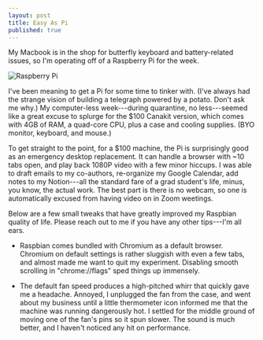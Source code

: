 ```yaml
---
layout: post
title: Easy As Pi
published: true
---
```

My Macbook is in the shop for butterfly keyboard and battery-related issues, so I'm operating off of a Raspberry Pi for the week.

![Raspberry Pi]({{site.baseurl}}/images/raspberrypi.jpg)

I've been meaning to get a Pi for some time to tinker with. (I've always had the strange vision of building a telegraph powered by a potato. Don't ask me why.) My computer-less week---during quarantine, no less---seemed like a great excuse to splurge for the $100 Canakit version, which comes with 4GB of RAM, a quad-core CPU, plus a case and cooling supplies. (BYO monitor, keyboard, and mouse.)

To get straight to the point, for a $100 machine, the Pi is surprisingly good as an emergency desktop replacement. It can handle a browser with ~10 tabs open, and play back 1080P video with a few minor hiccups. I was able to draft emails to my co-authors, re-organize my Google Calendar, add notes to my Notion---all the standard fare of a grad student's life, minus, you know, the actual work. The best part is there is no webcam, so one is automatically excused from having video on in Zoom weetings.

Below are a few small tweaks that have greatly improved my Raspbian quality of life. Please reach out to me if you have any other tips---I'm all ears.

* Raspbian comes bundled with Chromium as a default browser. Chromium on default settings is rather sluggish with even a few tabs, and almost made me want to quit my experiment. Disabling smooth scrolling in "chrome://flags" sped things up immensely.

* The default fan speed produces a high-pitched whirr that quickly gave me a headache. Annoyed, I unplugged the fan from the case, and went about my business until a little thermometer icon informed me that the machine was running dangerously hot. I settled for the middle ground of moving one of the fan's pins so it spun slower. The sound is much better, and I haven't noticed any hit on performance.
